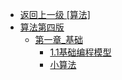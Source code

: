 - [返回上一级 [算法]](笔记/算法/)
- [算法第四版](笔记/算法/算法第四版/)
  - [第一章_基础](笔记/算法/算法第四版/第一章_基础/)
    - [1.1基础编程模型](笔记/算法/算法第四版/第一章_基础/1.1基础编程模型.md)
    - [小算法](笔记/算法/算法第四版/第一章_基础/小算法.md)
